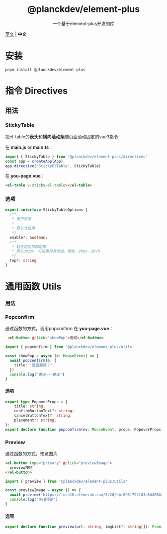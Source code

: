 <h1 align="center">@planckdev/element-plus</h1>

<p align="center">
  一个基于element-plus开发的库
</p>

[英文](https://github.com/Planck-Ho/planck-dev/tree/main/packages/element-plus/README.md) | **中文**

# 安装
```base
pnpm install @planckdev/element-plus
```

# 指令 Directives
## 用法
### StickyTable
把el-table的**表头**和**横向滚动条**随页面滚动固定的vue3指令

在 **main.js** or **main.ts**：
```javascript
import { StickyTable } from '@planckdev/element-plus/directives'
const app = createApp(App)
app.directive('StickyElTable', StickyTable)
```
在 **you-page.vue**：
```html
<el-table v-sticky-el-table></el-table>
```
### 选项
```typescript
export interface StickyTableOptions {
  /**
   * 是否启用
   * 
   * 默认为启用
   */
  enable?: boolean;
  /**
   * 粘性定位顶部距离
   * 默认为0px，可设置为其他值，例如：20px、20vh
   */
  top?: string
}
```
# 通用函数 Utils
### 用法
### Popconfirm
通过函数的方式，调用popconfirm
在 **you-page.vue**：
```html
 <el-button @click="showPop">测试</el-button>
```
```typescript
import { popconfirm } from '@planckdev/element-plus/utils'

const showPop = async (e: MouseEvent) => {
  await popconfirm(e, {
    title: '是否删除？'
  })
  console.log('确定---确定')
}
```
#### 选项
```typescript
export type PopoverProps = {
    title: string;
    confirmButtonText?: string;
    cancelButtonText?: string;
    placement?: string;
};
export declare function popconfirm(ev: MouseEvent, props: PopoverProps): Promise<void>;
```

### Preview
通过函数的方式，预览图片
```html
<el-button type="primary" @click="previewImage">
  preview按钮
</el-button>
```
```typescript
import { preview } from '@planckdev/element-plus/utils'

const previewImage = async () => {
  await preview('https://fuss10.elemecdn.com/3/28/bbf893f792f03a54408b3b7a7ebf0jpeg.jpeg')
  console.log('关闭预览')
}
```
#### 选项
```typescript
export declare function preview(url: string, imgList?: string[]): Promise<void>;
```